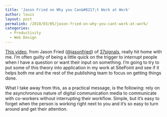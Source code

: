 ```yaml
---
title: 'Jason Fried on Why you Can&#8217;t Work at Work'
author: louis
layout: post
permalink: /2010/03/05/jason-fried-on-why-you-cant-work-at-work/
categories:
  - Productivity
  - Web Design
---
```

[This video](http://bigthink.com/videos/why-you-cant-work-at-work), from Jason Fried (<a href="http://twitter.com/jasonFried" >@jasonfried</a>) of <a href="http://37signals.com/">37signals</a>, really hit home with me. I&#8217;m often guilty of being a little quick on the trigger to interrupt people when I have a question or want their input on something. I&#8217;m going to try to put some of this theory into application in my work at SitePoint and see if it helps both me and the rest of the publishing team to focus on getting things done.

What I take away from this, as a practical message, is the following: rely on the asynchronous nature of digital communication media to communicate with co-workers without interrupting their workflow. Simple, but it&#8217;s easy to forget when the person is working right next to you and it&#8217;s so easy to turn around and get their attention.
